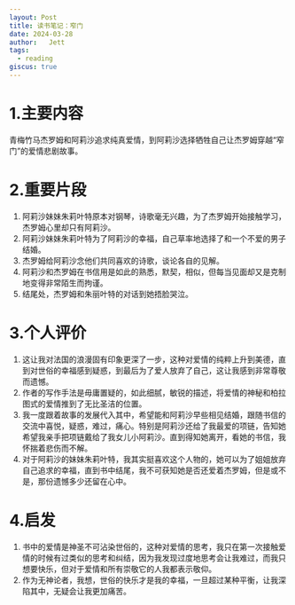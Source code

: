 ```yaml
---
layout: Post
title: 读书笔记：窄门
date: 2024-03-28
author:   Jett 
tags: 
  - reading
giscus: true
---
```

<!-- toc -->

# 1.主要内容
青梅竹马杰罗姆和阿莉沙追求纯真爱情，到阿莉沙选择牺牲自己让杰罗姆穿越“窄门”的爱情悲剧故事。
# 2.重要片段
1. 阿莉沙妹妹朱莉叶特原本对钢琴，诗歌毫无兴趣，为了杰罗姆开始接触学习，杰罗姆心里却只有阿莉沙。  
2. 阿莉沙妹妹朱莉叶特为了阿莉沙的幸福，自己草率地选择了和一个不爱的男子结婚。  
3. 杰罗姆给阿莉沙念他们共同喜欢的诗歌，谈论各自的见解。  
4. 阿莉沙和杰罗姆在书信用是如此的熟悉，默契，相似，但每当见面却又是克制地变得非常陌生而拘谨。  
5. 结尾处，杰罗姆和朱丽叶特的对话到她捂脸哭泣。
# 3.个人评价
1. 这让我对法国的浪漫固有印象更深了一步，这种对爱情的纯粹上升到美德，直到对世俗的幸福感到疑惑，到最后为了爱人放弃了自己，这让我感到非常尊敬而遗憾。  
2. 作者的写作手法是毋庸置疑的，如此细腻，敏锐的描述，将爱情的神秘和柏拉图式的爱情推到了无比圣洁的位置。  
3. 我一度跟着故事的发展代入其中，希望能和阿莉沙早些相见结婚，跟随书信的交流中喜悦，疑惑，难过，痛心。特别是阿莉沙还给了我最爱的项链，告知她希望我亲手把项链戴给了我女儿小阿莉沙。直到得知她离开，看她的书信，我怀揣着悲伤而不解。  
4. 对于阿莉沙的妹妹朱莉叶特，我其实挺喜欢这个人物的，她可以为了姐姐放弃自己追求的幸福，直到书中结尾，我不可获知她是否还爱着杰罗姆，但是或不是，那份遗憾多少还留在心中。
# 4.启发
 1. 书中的爱情是神圣不可沾染世俗的，这种对爱情的思考，我只在第一次接触爱情的时候有过类似的思考和纠结，因为我发现过度地思考会让我难过，而我只想要快乐，但对于爱情和所有崇敬它的人我都表示敬仰。  
 2. 作为无神论者，我想，世俗的快乐才是我的幸福，一旦超过某种平衡，让我深陷其中，无疑会让我更加痛苦。  
